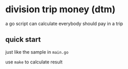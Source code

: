 # division trip money (dtm)

a go script can calculate everybody should pay in a trip

## quick start

just like the sample in `main.go`

use `make` to calculate result
